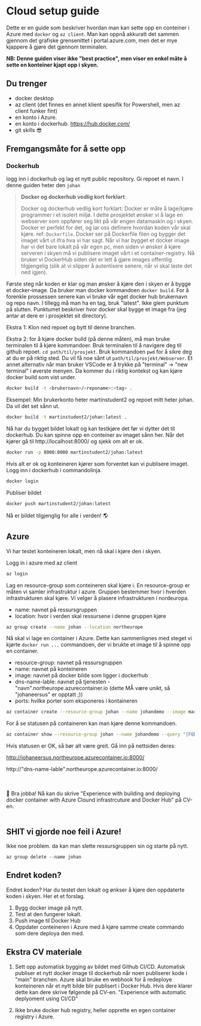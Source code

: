 # Cloud setup guide
Dette er en guide som beskriver hvordan man kan sette opp en conteiner i Azure med `docker` og `az client`. Man kan oppnå akkuratt det sammen gjennom det grafiske grensenittet i portal.azure.com, men det er mye kjappere å gjøre det gjennom terminalen. 

**NB: Denne guiden viser ikke "best practice", men viser en enkel måte å sette en konteiner kjapt opp i skyen.**

## Du trenger
* docker desktop
* az client (det finnes en annet klient spesifik for Powershell, men az client funker fint)
* en konto i Azure. 
* en konto i dockerhub. https://hub.docker.com/
* git skills 😎

## Fremgangsmåte for å sette opp
### Dockerhub
logg inn i dockerhub og lag et nytt public repository. Gi repoet et navn. I denne guiden heter den `johan`


> **Docker og dockerhub vedlig kort forklart**:
>
> Docker og dockerhub vedlig kort forklart: Docker er måte å lage/kjøre programmer i et isolert miljø. I dette prosjektet ønsker vi å lage en webserver som oppfører seg likt på vår engen datamaskin og i skyen. Docker er perfekt for det, og lar oss definere hvordan koden vår skal kjøre. ref: `Dockerfile`. Docker ser på Dockerfile filen og bygger det imaget vårt ut ifra hva vi har sagt. Når vi har bygget et docker image har vi det bare lokalt på vår egen pc, men siden vi ønsker å kjøre serveren i skyen må vi publisere imaget vårt i et container-registry. Nå bruker vi DockerHub siden det er lett å gjøre images offentlig tilgjengelig (slik at vi slipper å autentisere senere, når vi skal laste det ned igjen). 


Første steg når koden er klar og man ønsker å kjøre den i skyen er å bygge et docker-image. Da bruker man docker kommandoen `docker build`. For å forenkle prossessen senere kan vi bruke vår eget docker hub brukernavn og repo navn. I tillegg må man ha en tag, bruk "latest". Ikke glem punktum på slutten. Punktumet beskriver hvor docker skal bygge et image fra (jeg antar at dere er i prosjektet sit directory).

Ekstra 1: Klon ned repoet og bytt til denne branchen.

Ekstra 2: for å kjøre docker build (på denne måten), må man bruke terminalen til å kjøre kommandoer. Bruk terminalen til å navigere deg til github repoet.
`cd path/til/prosjekt`. Bruk kommandoen `pwd` for å sikre deg at du er på riktig sted. Du vil få noe sånt ut `path/til/prosjekt/Webserver`. Et annet alternativ når man bruker VSCode er å trykke på "terminal" -> "new terminal" i øverste menyen. Da kommer du i riktig kontekst og kan kjøre docker build som vist under.

```sh
docker build -t <brukernavn>/<reponame>:<tag> .
```

Eksempel: Min brukerkonto heter martinstudent2 og repoet mitt heter johan. Da vil det set sånn ut.
```sh
docker build -t martinstudent2/johan:latest .
```

Nå har du bygget bildet lokalt og kan testkjøre det før vi dytter det til dockerhub. Du kan spinne opp en conteiner av imaget sånn her.
Når det kjører gå til http://localhost:8000/ og sjekk om alt er ok.
```sh
docker run -p 8000:8000 martinstudent2/johan:latest
```

Hvis alt er ok og konteineren kjører som forventet kan vi publisere imaget. Logg inn i dockerhub i commandolinja.
```sh
docker login
```

Publiser bildet
```sh
docker push martinstudent2/johan:latest
```

Nå er bildet tilgjenglig for alle i verden! 🌎

## Azure
Vi har testet konteineren lokalt, men nå skal i kjøre den i skyen.

Logg in i azure med az client
```sh
az login
```

Lag en resource-group som conteineren skal kjøre i. En resource-group er måten vi samler infrastruktur i azure. Gruppen bestemmer hvor i hverden infrastrukturen skal kjøre. Vi velger å plasere infrastrukturen i nordeuropa. 
* name: navnet på ressursgruppen
* location: hvor i verden skal ressursene i denne gruppen kjøre
```sh
az group create --name johan --location northeurope
```

Nå skal vi lage en container i Azure. Dette kan sammenlignes med steget vi kjørte `docker run ...` commandoen, der vi brukte et image til å spinne opp en container.
* resource-group: navnet på ressursgruppen
* name: navnet på konteineren
* image: navnet på docker bilde som ligger i dockerhub
* dns-name-lable: navnet på tjenesten - "navn".northeurope.azurecontainer.io (dette MÅ være unikt, så "johaneersus" er opptatt ;))
* ports: hvilke porter som eksponeres i kontaineren
```sh
az container create --resource-group johan --name johandemo --image martinstudent2/johan --dns-name-label johaneersus --ports 8000
```

For å se statusen på containeren kan man kjøre denne kommandoen.
```sh
az container show --resource-group johan --name johandemo --query "{FQDN:ipAddress.fqdn ProvisioningState:provisioningState}" --out table
```

Hvis statusen er OK, så bør alt være greit. Gå inn på nettsiden deres:

http://johaneersus.northeurope.azurecontainer.io:8000/

http://"dns-name-lable".northeurope.azurecontainer.io:8000/

<br></br>
🌟 Bra jobba! Nå kan du skrive "Experience with building and deploying docker container with Azure Clound infrastrcuture and Docker Hub" på CV-en.
<br></br>

## SHIT vi gjorde noe feil i Azure!
Ikke noe problem. da kan man slette ressursgruppen sin og starte på nytt.
```
az group delete --name johan
```



## Endret koden?
Endret koden? Har du testet den lokalt og ønkser å kjøre den oppdaterte koden i skyen. Her et et forslag.

1. Bygg docker image på nytt.
2. Test at den fungerer lokalt.
3. Push image til Docker Hub
4. Oppdater conteineren i Azure med å kjøre samme create commando som dere deploya den med.


## Ekstra CV materiale
1. Sett opp automatisk bygging av bildet med Github CI/CD. Automatisk publiser et nytt docker image til dockerhub når noen publiserer kode i "main" branchen. Azure skal bruke en webhook for å redeploye konteineren når et nytt bilde blir publisert i Docker Hub. Hvis dere klarer dette kan dere skrive følgende på CV-en. "Experience with automatic deplyoment using CI/CD"

2. Ikke bruke docker hub registry, heller opprette en egen container registry i Azure.
